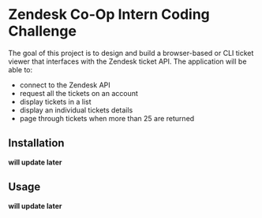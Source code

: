 # Zendesk Co-Op Intern Coding Challenge

The goal of this project is to design and build a browser-based or CLI ticket viewer that interfaces with the Zendesk ticket API. The application will be able to:

- connect to the Zendesk API
- request all the tickets on an account
- display tickets in a list
- display an individual tickets details
- page through tickets when more than 25 are returned

## Installation

**will update later**

## Usage

**will update later**


